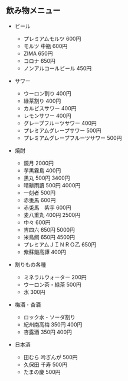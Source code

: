 ## 飲み物メニュー

- ビール
    - プレミアムモルツ 600円
    - モルツ 中瓶 600円
    - ZIMA 650円
    - コロナ 650円
    - ノンアルコールビール 450円

- サワー
    - ウーロン割り 400円
    - 緑茶割り 400円
    - カルピスサワー 400円
    - レモンサワー 400円
    - グレープフルーツサワー 400円
    - プレミアムグレープサワー 500円
    - プレミアムグレープフルーツサワー 500円

- 焼酎
    - 鏡月 2000円
    - 芋黒霧島 400円
    - 黒丸 500円 3400円
    - 晴耕雨讀 500円 4000円
    - 一刻者 500円
    - 赤兎馬 600円
    - 赤兎馬　紫芋 600円
    - 麦八重丸 400円 2500円
    - 中々 600円
    - 吉四六 650円 5000円
    - 米鳥飼 650円 4500円
    - プレミアムＪＩＮＲＯ乙 650円
    - 紫蘇鍛高譚 400円

- 割りもの各種
    - ミネラルウォーター 200円
    - ウーロン茶・緑茶 500円
    - 氷 300円

- 梅酒・杏酒
    - ロック水・ソーダ割り
    - 紀州南高梅 350円 400円
    - 杏露酒 350円 400円

- 日本酒
    - 田むら 吟ぎんが 500円
    - 久保田 千寿 500円
    - たまの慶 500円
